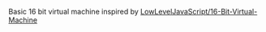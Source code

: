 Basic 16 bit virtual machine inspired by [LowLevelJavaScript/16-Bit-Virtual-Machine](https://github.com/LowLevelJavaScript/16-Bit-Virtual-Machine)

